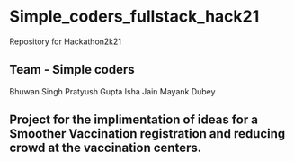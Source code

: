# Simple_coders_fullstack_hack21
Repository for Hackathon2k21

## Team - Simple coders
Bhuwan Singh
Pratyush Gupta
Isha Jain
Mayank Dubey

## Project for the implimentation of ideas for a Smoother Vaccination registration and reducing crowd at the vaccination centers.
